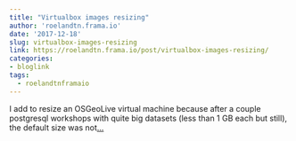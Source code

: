 ```yaml
---
title: "Virtualbox images resizing"
author: 'roelandtn.frama.io'
date: '2017-12-18'
slug: virtualbox-images-resizing
link: https://roelandtn.frama.io/post/virtualbox-images-resizing/
categories:
- bloglink
tags:
  - roelandtnframaio
---
```


I add to resize an OSGeoLive virtual machine because after a couple postgresql workshops with quite big datasets (less than 1 GB each but still), the default size was not[... <i class="fas fa-external-link-alt"></i>](https://roelandtn.frama.io/post/virtualbox-images-resizing/)

